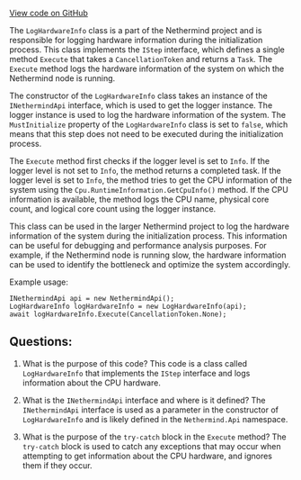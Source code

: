 [View code on GitHub](https://github.com/nethermindeth/nethermind/Nethermind.Init/Steps/LogHardwareInfo.cs)

The `LogHardwareInfo` class is a part of the Nethermind project and is responsible for logging hardware information during the initialization process. This class implements the `IStep` interface, which defines a single method `Execute` that takes a `CancellationToken` and returns a `Task`. The `Execute` method logs the hardware information of the system on which the Nethermind node is running.

The constructor of the `LogHardwareInfo` class takes an instance of the `INethermindApi` interface, which is used to get the logger instance. The logger instance is used to log the hardware information of the system. The `MustInitialize` property of the `LogHardwareInfo` class is set to `false`, which means that this step does not need to be executed during the initialization process.

The `Execute` method first checks if the logger level is set to `Info`. If the logger level is not set to `Info`, the method returns a completed task. If the logger level is set to `Info`, the method tries to get the CPU information of the system using the `Cpu.RuntimeInformation.GetCpuInfo()` method. If the CPU information is available, the method logs the CPU name, physical core count, and logical core count using the logger instance.

This class can be used in the larger Nethermind project to log the hardware information of the system during the initialization process. This information can be useful for debugging and performance analysis purposes. For example, if the Nethermind node is running slow, the hardware information can be used to identify the bottleneck and optimize the system accordingly. 

Example usage:
```
INethermindApi api = new NethermindApi();
LogHardwareInfo logHardwareInfo = new LogHardwareInfo(api);
await logHardwareInfo.Execute(CancellationToken.None);
```
## Questions: 
 1. What is the purpose of this code?
   This code is a class called `LogHardwareInfo` that implements the `IStep` interface and logs information about the CPU hardware.

2. What is the `INethermindApi` interface and where is it defined?
   The `INethermindApi` interface is used as a parameter in the constructor of `LogHardwareInfo` and is likely defined in the `Nethermind.Api` namespace.

3. What is the purpose of the `try-catch` block in the `Execute` method?
   The `try-catch` block is used to catch any exceptions that may occur when attempting to get information about the CPU hardware, and ignores them if they occur.